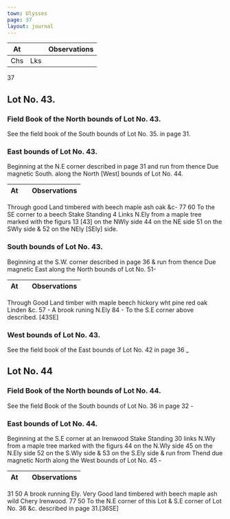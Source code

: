 ```yaml
---
town: Ulysses
page: 37
layout: journal
---
```


| At |    | Observations |
| -- | -- | ------------ |
| Chs | Lks | |

37

## Lot No. 43.
### Field Book of the North bounds of Lot No. 43.
See the field book of the South bounds of Lot No. 35. in page 31.

### East bounds of Lot No. 43.
Beginning at the N.E corner described in page 31 and run from thence Due magnetic South. along the North [West] bounds of Lot No. 44.

| At |    | Observations |
| -- | -- | ------------ |
Through good Land timbered with beech maple ash oak &c-
77  60  To the SE corner to a beech Stake Standing 4 Links N.Ely from a maple tree
 marked with the figurs 13 [43]  on the NWly side 44 on the NE side 51 on the SWly side & 52 on the NEly  [SEly] side.

### South bounds of Lot No. 43.
Beginning at the S.W. corner described in page 36 & run from thence Due 
magnetic East along the North bounds of Lot No. 51-

| At |    | Observations |
| -- | -- | ------------ |
Through Good Land timber with maple beech hickory wht pine red oak Linden
 &c.
57  -  A brook runing N.Ely
84  -  To the S.E corner above described. [43SE]

### West bounds of Lot No. 43.
See the field book of the East bounds of Lot No. 42 in page 36 _

## Lot No. 44
### Field Book of the North bounds of Lot No. 44.
See the field Book of the South bounds of Lot No. 36 in page 32 - 

### East bounds of Lot No. 44.

Beginning at the S.E corner at an Irenwood Stake Standing 30 links N.Wly from a maple tree marked with the figurs 44 on the N.Wly side 45 on the N.Ely side 52 on the S.Wly side & 53 on the S.Ely side & run from Thend due magnetic North along the West bounds of Lot No. 45 - 

| At |    | Observations |
| -- | -- | ------------ |
31  50  A brook running  Ely. Very Good land timbered with beech maple ash wild Chery 
Irenwood.
77  50  To the N.E corner of this Lot & S.E corner of Lot No. 36 &c. described in page
31.[36SE]
